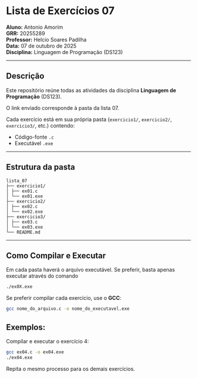 # Lista de Exercícios 07

**Aluno:** Antonio Amorim  
**GRR:** 20255289  
**Professor:** Helcio Soares Padilha  
**Data:** 07 de outubro de 2025  
**Disciplina:** Linguagem de Programação (DS123)  

---

## Descrição
Este repositório reúne todas as atividades da disciplina **Linguagem de Programação** (DS123).

O link enviado corresponde à pasta da lista 07.

Cada exercício está em sua própria pasta (`exercicio1/`, `exercicio2/`, `exercicio3/`, etc.) contendo:

- Código-fonte `.c`  
- Executável `.exe`  

---

## Estrutura da pasta
```
lista_07
├── exercicio1/
│ ├── ex01.c
│ └── ex01.exe
├── exercicio2/
│ ├── ex02.c
│ └── ex02.exe
├── exercicio3/
│ ├── ex03.c
│ └── ex03.exe
└── README.md
```
----

## Como Compilar e Executar

Em cada pasta haverá o arquivo executável. Se preferir, basta apenas executar através do comando
```bash
./ex0X.exe
```

Se preferir compilar cada exercício, use o **GCC**:

```bash
gcc nome_do_arquivo.c -o nome_do_executavel.exe
```
## Exemplos:

Compilar e executar o exercício 4:

```bash
gcc ex04.c -o ex04.exe
./ex04.exe
```

Repita o mesmo processo para os demais exercícios.